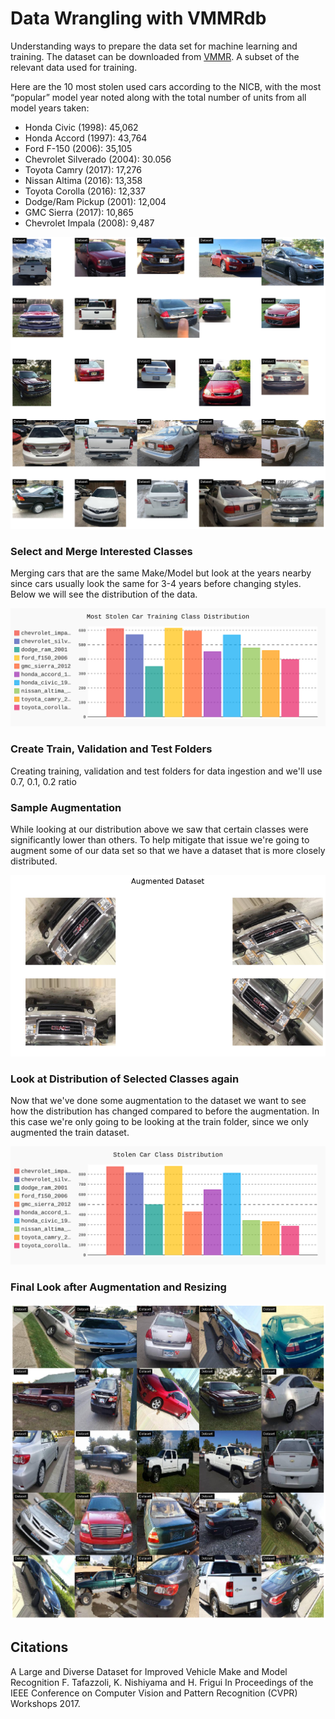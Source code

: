 # Data Wrangling with VMMRdb

Understanding ways to prepare the data set for machine learning and training. The dataset can be downloaded from [VMMR](http://vmmrdb.cecsresearch.org/). A subset of the relevant data used for training.

Here are the 10 most stolen used cars according to the NICB, with the most “popular” model year noted along with the total number of units from all model years taken:
- Honda Civic (1998): 45,062
- Honda Accord (1997): 43,764
- Ford F-150 (2006): 35,105
- Chevrolet Silverado (2004): 30.056
- Toyota Camry (2017): 17,276
- Nissan Altima (2016):  13,358
- Toyota Corolla (2016): 12,337
- Dodge/Ram Pickup (2001): 12,004
- GMC Sierra (2017): 10,865
- Chevrolet Impala (2008): 9,487

![image](../assets/dataset.png)


###  Select and Merge Interested Classes

Merging cars that are the same Make/Model but look at the years nearby since cars usually look the same for 3-4 years before changing styles. Below we will see the distribution of the data.


<img src="../assets/Most Stolen Car Training Class Distribution.svg">

### Create Train, Validation and Test Folders

Creating training, validation and test folders for data ingestion and we'll use 0.7, 0.1, 0.2 ratio

### Sample Augmentation

While looking at our distribution above we saw that certain classes were significantly lower than others.  To help mitigate that issue we're going to augment some of our data set so that we have a dataset that is more closely distributed.

![image](../assets/Augemented_dataset.png)


### Look at Distribution of Selected Classes again

Now that we've done some augmentation to the dataset we want to see how the distribution has changed compared to before the augmentation.  In this case we're only going to be looking at the train folder, since we only augmented the train dataset.

<img src="../assets/Stolen Car Class Distribution.svg">

### Final Look after Augmentation and Resizing

![image](../assets/input_images.png)

## Citations

A Large and Diverse Dataset for Improved Vehicle Make and Model Recognition F. Tafazzoli, K. Nishiyama and H. Frigui
In Proceedings of the IEEE Conference on Computer Vision and Pattern Recognition (CVPR) Workshops 2017. 
